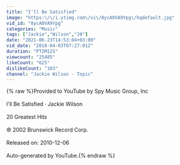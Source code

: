 ```yaml
---
title: "I'll Be Satisfied"
image: "https:\/\/i.ytimg.com\/vi\/8ycA0VA9Ypg\/hqdefault.jpg"
vid_id: "8ycA0VA9Ypg"
categories: "Music"
tags: ["Jackie","Wilson","20"]
date: "2021-06-23T14:53:04+03:00"
vid_date: "2018-04-03T07:27:01Z"
duration: "PT2M12S"
viewcount: "25485"
likeCount: "625"
dislikeCount: "103"
channel: "Jackie Wilson - Topic"
---
```

{% raw %}Provided to YouTube by Spy Music Group, Inc<br /><br />I'll Be Satisfied · Jackie Wilson<br /><br />20 Greatest Hits<br /><br />℗ 2002 Brunswick Record Corp.<br /><br />Released on: 2010-12-06<br /><br />Auto-generated by YouTube.{% endraw %}
